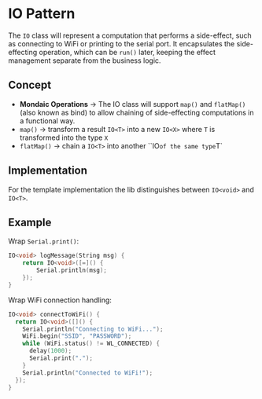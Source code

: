 # IO Pattern

The `IO` class will represent a computation that performs a side-effect, such as connecting to WiFi or printing to the serial port. It encapsulates the side-effecting operation, which can be `run()` later, keeping the effect management separate from the business logic.

## Concept

- **Mondaic Operations** -> The IO class will support `map()` and `flatMap()` (also known as bind) to allow chaining of side-effecting computations in a functional way.
- `map()` -> transform a result `IO<T>` into a new `IO<X>` where `T` is transformed into the type `X`
- `flatMap()` -> chain a `IO<T>` into another ``IO<T>` of the same type `T`

## Implementation

For the template implementation the lib distinguishes between `IO<void>` and `IO<T>`.

## Example

Wrap `Serial.print()`:

```cpp
IO<void> logMessage(String msg) {
    return IO<void>([=]() {
        Serial.println(msg);
    });
}
```

Wrap WiFi connection handling:

```cpp
IO<void> connectToWiFi() {
  return IO<void>([]() {
    Serial.println("Connecting to WiFi...");
    WiFi.begin("SSID", "PASSWORD");
    while (WiFi.status() != WL_CONNECTED) {
      delay(1000);
      Serial.print(".");
    }
    Serial.println("Connected to WiFi!");
  });
}
```
